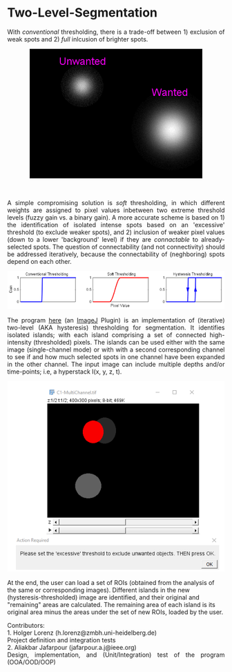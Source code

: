 # Two-Level-Segmentation
<p align="justify">
With <i>conventional</i> thresholding, there is a trade-off between 1) exclusion of weak spots and 2) <i>full</i> inlcusion of brighter spots.
</p>
<p align="center">
<img src="./Images/hysteresisThresholding.gif" />
</p>
<br />
<p align="justify">
A simple compromising solution is <i>soft</i> thresholding, in which different weights are assigned to pixel values inbetween two extreme threshold levels (fuzzy gain vs. a binary gain). A more accurate scheme is based on 1) the identification of isolated intense spots based on an 'excessive' threshold (to exclude weaker spots), and 2) inclusion of weaker pixel values (down to a lower 'background' level) if they are <i>connactable</i> to already-selected spots. The question of connectability (and not connectivity) should be addressed iteratively, because the connectability of (neghboring) spots depend on each other.
</p>
<p align="center">
<img src="./Images/thresholdingMethods.png" />
</p>
<p align="justify">
The program <a href="./Program/V1.0/Connectivity_Map.jar">here</a> (an <a href="https://imagej.net/Welcome">ImageJ</a> Plugin) is an implementation of (iterative) two-level (AKA hysteresis) thresholding for segmentation. It identifies isolated islands; with each island comprising a set of connected high-intensity (thresholded) pixels. The islands can be used either with the same image (single-channel mode) or with with a second corresponding channel to see if and how much selected spots in one channel have been expanded in the other channel. The input image can include multiple depths and/or time-points; i.e, a hyperstack I(x, y, z, t).
</p>
<p align="center">
<img src="./Images/Stack.gif" />
</p>
At the end, the user can load a set of ROIs (obtained from the analysis of the same or corresponding images). Different islands in the new (hysteresis-thresholded) image are identified, and their original and "remaining" areas are calculated. The remaining area of each island is its original area minus the areas under the set of new ROIs, loaded by the user. 
</p>
<p align="justify">
Contributors:
<br />
  1. Holger Lorenz (h.lorenz@zmbh.uni-heidelberg.de)
<br />
    Project definition and integration tests
<br />
  2. Aliakbar Jafarpour (jafarpour.a.j@ieee.org)
<br />
    Design, implementation, and (Unit/Integration) test of the program (OOA/OOD/OOP)
</p>
<br /><br />
